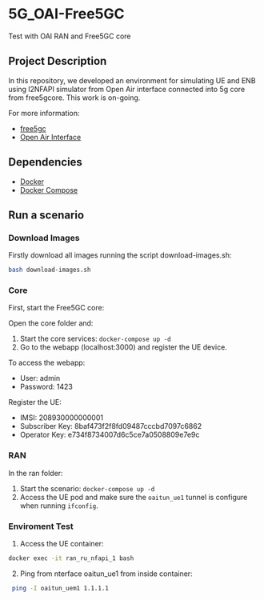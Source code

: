 # 5G_OAI-Free5GC
Test with OAI RAN and Free5GC core

## Project Description

In this repository, we developed an environment for simulating UE and ENB using l2NFAPI simulator from Open Air interface connected into 5g core from free5gcore. This work is on-going.

For more information:
* [free5gc](https://www.free5gc.org/)
* [Open Air Interface](https://www.openairinterface.org/)

## Dependencies

* [Docker](https://docs.docker.com/install/)
* [Docker Compose](https://docs.docker.com/compose/install/)

## Run a scenario

### Download Images

Firstly download all images running the script download-images.sh:

```sh
bash download-images.sh
```

### Core

First, start the Free5GC core:

Open the core folder and:

1. Start the core services: `docker-compose up -d`
2. Go to the webapp (localhost:3000) and register the UE device.

To access the webapp:

* User: admin
* Password: 1423

Register the UE:

* IMSI: 208930000000001
* Subscriber Key: 8baf473f2f8fd09487cccbd7097c6862
* Operator Key: e734f8734007d6c5ce7a0508809e7e9c

### RAN

In the ran folder:

1. Start the scenario: `docker-compose up -d`
2. Access the UE pod and make sure the `oaitun_ue1` tunnel is configure when running `ifconfig`.

### Enviroment Test

1. Access the UE container:
```sh
docker exec -it ran_ru_nfapi_1 bash
```

2. Ping from nterface oaitun_ue1 from inside container:
```sh
 ping -I oaitun_uem1 1.1.1.1
 ```




